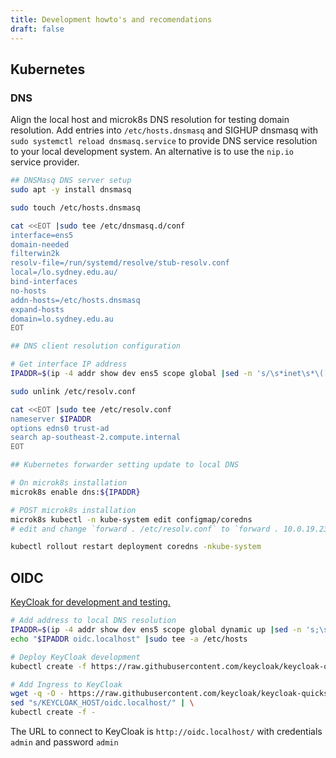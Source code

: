 ```yaml
---
title: Development howto's and recomendations
draft: false
---
```


## Kubernetes

### DNS

Align the local host and microk8s DNS resolution for testing domain resolution.
Add entries into `/etc/hosts.dnsmasq` and SIGHUP dnsmasq with `sudo systemctl reload dnsmasq.service` to provide DNS service resolution to your local development system.
An alternative is to use the `nip.io` service provider.

```bash
## DNSMasq DNS server setup
sudo apt -y install dnsmasq

sudo touch /etc/hosts.dnsmasq

cat <<EOT |sudo tee /etc/dnsmasq.d/conf
interface=ens5
domain-needed
filterwin2k
resolv-file=/run/systemd/resolve/stub-resolv.conf
local=/lo.sydney.edu.au/
bind-interfaces
no-hosts
addn-hosts=/etc/hosts.dnsmasq
expand-hosts
domain=lo.sydney.edu.au
EOT

## DNS client resolution configuration

# Get interface IP address
IPADDR=$(ip -4 addr show dev ens5 scope global |sed -n 's/\s*inet\s*\([0-9.]*\).*$/\1/p')

sudo unlink /etc/resolv.conf

cat <<EOT |sudo tee /etc/resolv.conf
nameserver $IPADDR
options edns0 trust-ad
search ap-southeast-2.compute.internal
EOT

## Kubernetes forwarder setting update to local DNS

# On microk8s installation
microk8s enable dns:${IPADDR}

# POST microk8s installation
microk8s kubectl -n kube-system edit configmap/coredns
# edit and change `forward . /etc/resolv.conf` to `forward . 10.0.19.23` replacing example IP with $IPADDR set above

kubectl rollout restart deployment coredns -nkube-system
```

## OIDC

[KeyCloak for development and testing.](https://www.keycloak.org/getting-started/getting-started-kube)

```bash
# Add address to local DNS resolution
IPADDR=$(ip -4 addr show dev ens5 scope global dynamic up |sed -n 's;\s*inet\s*\([0-9./]*\).*$;\1;p')
echo "$IPADDR oidc.localhost" |sudo tee -a /etc/hosts

# Deploy KeyCloak development
kubectl create -f https://raw.githubusercontent.com/keycloak/keycloak-quickstarts/latest/kubernetes/keycloak.yaml

# Add Ingress to KeyCloak
wget -q -O - https://raw.githubusercontent.com/keycloak/keycloak-quickstarts/latest/kubernetes/keycloak-ingress.yaml | \
sed "s/KEYCLOAK_HOST/oidc.localhost/" | \
kubectl create -f -
```

The URL to connect to KeyCloak is `http://oidc.localhost/` with credentials `admin` and password `admin`
